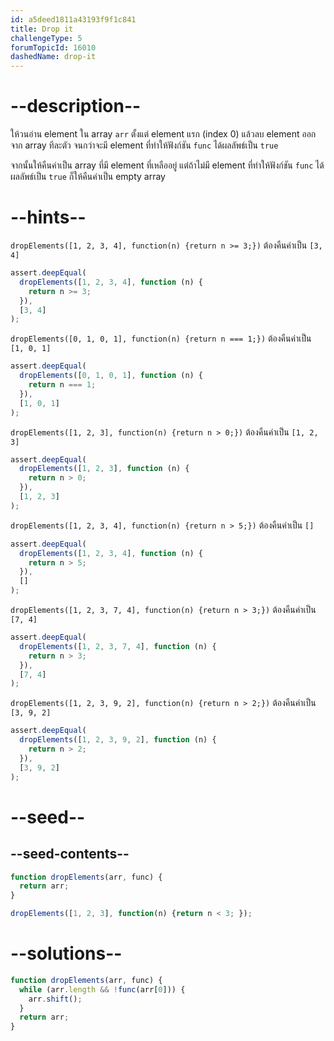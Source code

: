 ```yaml
---
id: a5deed1811a43193f9f1c841
title: Drop it
challengeType: 5
forumTopicId: 16010
dashedName: drop-it
---
```


# --description--

ให้วนอ่าน element ใน array `arr` ตั้งแต่ element แรก (index 0) แล้วลบ element ออกจาก array ทีละตัว จนกว่าจะมี element ที่ทำให้ฟังก์ชัน `func` ได้ผลลัพธ์เป็น `true`

จากนั้นให้คืนค่าเป็น array ที่มี element ที่เหลืออยู่ แต่ถ้าไม่มี element ที่ทำให้ฟังก์ชัน `func` ได้ผลลัพธ์เป็น `true` ก็ให้คืนค่าเป็น empty array

# --hints--

`dropElements([1, 2, 3, 4], function(n) {return n >= 3;})` ต้องคืนค่าเป็น `[3, 4]`

```js
assert.deepEqual(
  dropElements([1, 2, 3, 4], function (n) {
    return n >= 3;
  }),
  [3, 4]
);
```

`dropElements([0, 1, 0, 1], function(n) {return n === 1;})` ต้องคืนค่าเป็น `[1, 0, 1]`

```js
assert.deepEqual(
  dropElements([0, 1, 0, 1], function (n) {
    return n === 1;
  }),
  [1, 0, 1]
);
```

`dropElements([1, 2, 3], function(n) {return n > 0;})` ต้องคืนค่าเป็น `[1, 2, 3]`

```js
assert.deepEqual(
  dropElements([1, 2, 3], function (n) {
    return n > 0;
  }),
  [1, 2, 3]
);
```

`dropElements([1, 2, 3, 4], function(n) {return n > 5;})` ต้องคืนค่าเป็น `[]`

```js
assert.deepEqual(
  dropElements([1, 2, 3, 4], function (n) {
    return n > 5;
  }),
  []
);
```

`dropElements([1, 2, 3, 7, 4], function(n) {return n > 3;})` ต้องคืนค่าเป็น `[7, 4]`

```js
assert.deepEqual(
  dropElements([1, 2, 3, 7, 4], function (n) {
    return n > 3;
  }),
  [7, 4]
);
```

`dropElements([1, 2, 3, 9, 2], function(n) {return n > 2;})` ต้องคืนค่าเป็น `[3, 9, 2]`

```js
assert.deepEqual(
  dropElements([1, 2, 3, 9, 2], function (n) {
    return n > 2;
  }),
  [3, 9, 2]
);
```

# --seed--

## --seed-contents--

```js
function dropElements(arr, func) {
  return arr;
}

dropElements([1, 2, 3], function(n) {return n < 3; });
```

# --solutions--

```js
function dropElements(arr, func) {
  while (arr.length && !func(arr[0])) {
    arr.shift();
  }
  return arr;
}
```
